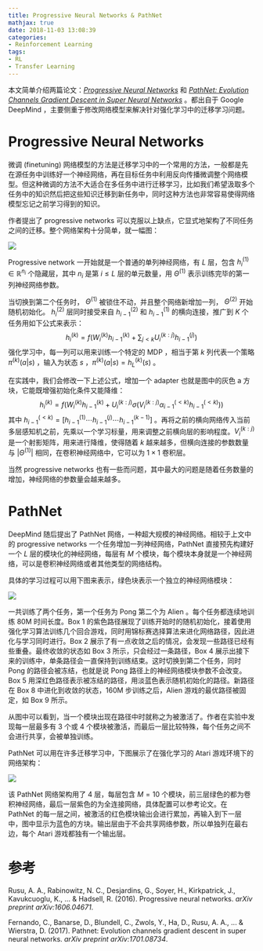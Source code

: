 ```yaml
---
title: Progressive Neural Networks & PathNet
mathjax: true
date: 2018-11-03 13:08:39
categories:
- Reinforcement Learning
tags:
- RL
- Transfer Learning
---
```


本文简单介绍两篇论文：*[Progressive Neural Networks](https://arxiv.org/pdf/1606.04671)* 和 *[PathNet: Evolution Channels Gradient Descent in Super Neural Networks](https://arxiv.org/pdf/1701.08734)* 。都出自于 Google DeepMind ，主要侧重于修改网络模型来解决针对强化学习中的迁移学习问题。

<!--more-->

# Progressive Neural Networks

微调 (finetuning) 网络模型的方法是迁移学习中的一个常用的方法，一般都是先在源任务中训练好一个神经网络，再在目标任务中利用反向传播微调整个网络模型。但这种微调的方法不大适合在多任务中进行迁移学习，比如我们希望汲取多个任务中的知识然后把这些知识迁移到新任务中，同时这种方法也非常容易使得网络模型忘记之前学习得到的知识。

作者提出了 progressive networks 可以克服以上缺点，它显式地架构了不同任务之间的迁移。整个网络架构十分简单，就一幅图：

![](https://s1.ax1x.com/2018/11/03/i42qiT.png)

Progressive network 一开始就是一个普通的单列神经网络，有 $L$ 层，包含 $h_i^{(1)}\in\mathbb{R}^{n_i}$ 个隐藏层，其中 $n_i$ 是第 $i\le L$ 层的单元数量，用 $\Theta^{(1)}$ 表示训练完毕的第一列神经网络参数。

当切换到第二个任务时， $\Theta^{(1)}$ 被锁住不动，并且整个网络新增加一列， $\Theta^{(2)}$ 开始随机初始化。 $h_i^{(2)}$ 层同时接受来自 $h_{i-1}^{(2)}$ 和 $h_{i-1}^{(1)}$ 的横向连接，推广到 $K$ 个任务用如下公式来表示：
$$
h_i^{(k)}=f\left( W_i^{(k)}h_{i-1}^{(k)} + \sum_{j<k}U_i^{(k:j)}h_{i-1}^{(j)} \right)
$$
强化学习中，每一列可以用来训练一个特定的 MDP ，相当于第 $k$ 列代表一个策略 $\pi^{(k)}(a|s)$ ，输入为状态 $s$ ，$\pi^{(k)}(a|s)=h_L^{(k)}(s)$ 。 

在实践中，我们会修改一下上述公式，增加一个 adapter 也就是图中的灰色 a 方块，它能既增强初始化条件又能降维：
$$
h_i^{(k)}=f\left( W_i^{(k)}h_{i-1}^{(k)} + U_i^{(k:j)}\sigma(V_i^{(k:j)}\alpha_{i-1}^{(<k)}h_{i-1}^{(<k)}) \right)
$$
其中 $h_{i-1}^{(<k)}=[h_{i-1}^{(1)}\cdots h_{i-1}^{(j)} \cdots h_{i-1}^{(k-1)}]$ 。再将之前的横向网络传入当前多层感知机之前，先乘以一个学习标量，用来调整之前横向层的影响程度。$V_i^{(k:j)}$ 是一个射影矩阵，用来进行降维，使得随着 $k$ 越来越多，但横向连接的参数数量与 $|\Theta^{(1)}|$ 相同，在卷积神经网络中，它可以为 $1 \times 1$ 卷积层。

当然 progressive networks 也有一些而问题，其中最大的问题是随着任务数量的增加，神经网络的参数量会越来越多。

# PathNet

DeepMind 随后提出了 PathNet 网络，一种超大规模的神经网络。相较于上文中的 progressive networks 一个任务增加一列神经网络，PathNet 直接预先构建好一个 $L$ 层的模块化的神经网络，每层有 $M$ 个模块，每个模块本身就是一个神经网络，可以是卷积神经网络或者其他类型的网络结构。

具体的学习过程可以用下图来表示，绿色块表示一个独立的神经网络模块：

![](https://s1.ax1x.com/2018/11/03/i45LJx.png)

一共训练了两个任务，第一个任务为 Pong 第二个为 Alien 。每个任务都连续地训练 80M 时间长度。Box 1 的紫色路径展现了训练开始时的随机初始化，接着使用强化学习算法训练几个回合游戏，同时用锦标赛选择算法来进化网络路径，因此进化与学习同时进行。Box 2 展示了有一点收敛之后的情况，会发现一些路径已经有些重叠。最终收敛的状态如 Box 3 所示，只会经过一条路径，Box 4 展示出接下来的训练中，单条路径会一直保持到训练结束。这时切换到第二个任务，同时 Pong 的路径会被冻结，也就是说 Pong 路径上的神经网络模块参数不会改变。Box 5 用深红色路径表示被冻结的路径，用淡蓝色表示随机初始化的路径。新路径在 Box 8 中进化到收敛的状态，160M 步训练之后，Alien 游戏的最优路径被固定，如 Box 9 所示。

从图中可以看到，当一个模块出现在路径中时就称之为被激活了。作者在实验中发现每一层最多有 3 个或 4 个模块被激活，而最后一层比较特殊，每个任务之间不会进行共享，会被单独训练。

PathNet 可以用在许多迁移学习中，下图展示了在强化学习的 Atari 游戏环境下的网络架构：

![](https://s1.ax1x.com/2018/11/03/i4TAsS.png)

该 PathNet 网络架构用了 4 层，每层包含 $M=10$ 个模块，前三层绿色的都为卷积神经网络，最后一层紫色的为全连接网络，具体配置可以参考论文。在 PathNet 的每一层之间，被激活的红色模块输出会进行累加，再输入到下一层中，图中显示为蓝色的方块。输出层由于不会共享网络参数，所以单独列在最右边，每个 Atari 游戏都独有一个输出层。

# 参考

Rusu, A. A., Rabinowitz, N. C., Desjardins, G., Soyer, H., Kirkpatrick, J., Kavukcuoglu, K., ... & Hadsell, R. (2016). Progressive neural networks. *arXiv preprint arXiv:1606.04671*.

Fernando, C., Banarse, D., Blundell, C., Zwols, Y., Ha, D., Rusu, A. A., ... & Wierstra, D. (2017). Pathnet: Evolution channels gradient descent in super neural networks. *arXiv preprint arXiv:1701.08734*.